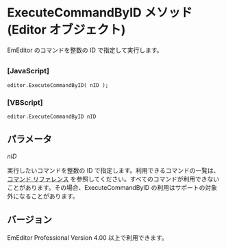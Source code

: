 # ExecuteCommandByID メソッド (Editor オブジェクト)

EmEditor のコマンドを整数の ID で指定して実行します。

## 

### \[JavaScript\]

```
editor.ExecuteCommandByID( nID );
```

### \[VBScript\]

```
editor.ExecuteCommandByID nID
```

## パラメータ

_nID_

実行したいコマンドを整数の ID で指定します。利用できるコマンドの一覧は、 [コマンド リファレンス](../../cmd/index) を参照してください。すべてのコマンドが利用できないことがあります。その場合、ExecuteCommandByID の利用はサポートの対象外になることがあります。

## バージョン

EmEditor Professional Version 4.00 以上で利用できます。
